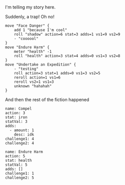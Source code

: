 I'm telling my story here.

Suddenly, a trap! Oh no!
```mechanics
move "Face Danger" {
	add 1 "because I'm cool"
	roll "shadow" action=6 stat=3 adds=1 vs1=9 vs2=9
	- "coooool"
}
move "Endure Harm" {
    meter "health" -1
    roll "health" action=3 stat=4 adds=0 vs1=3 vs2=8
}
move "Undertake an Expedition" {
    - "testing"
    roll action=3 stat=1 adds=0 vs1=3 vs2=5
    reroll action=1 vs1=6
    reroll vs2=1 vs1=3
    unknown "hahahah"
}
```
And then the rest of the fiction happened
```move
name: Compel
action: 3
stat: iron
statVal: 3
adds:
  - amount: 1
    desc: idk
challenge1: 4
challenge2: 4

```

```move
name: Endure Harm
action: 5
stat: health
statVal: 5
adds: []
challenge1: 1
challenge2: 5

```

